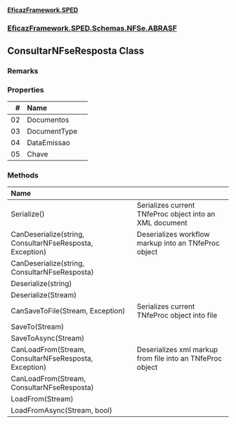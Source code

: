 #### [EficazFramework.SPED](EficazFrameworkSPED.md 'EficazFramework SPED')
### [EficazFramework.SPED.Schemas.NFSe.ABRASF](EficazFramework.SPED.Schemas.NFSe.ABRASF.md 'EficazFramework.SPED.Schemas.NFSe.ABRASF')

## ConsultarNFseResposta Class

### Remarks
### Properties

| # | Name | |
| ---: | :--- | :--- |
| 02 | Documentos |  |
| 03 | DocumentType |  |
| 04 | DataEmissao |  |
| 05 | Chave |  |
### Methods

| Name | |
| :--- | :--- |
| Serialize() | Serializes current TNfeProc object into an XML document |
| CanDeserialize(string, ConsultarNFseResposta, Exception) | Deserializes workflow markup into an TNfeProc object |
| CanDeserialize(string, ConsultarNFseResposta) |  |
| Deserialize(string) |  |
| Deserialize(Stream) |  |
| CanSaveToFile(Stream, Exception) | Serializes current TNfeProc object into file |
| SaveTo(Stream) |  |
| SaveToAsync(Stream) |  |
| CanLoadFrom(Stream, ConsultarNFseResposta, Exception) | Deserializes xml markup from file into an TNfeProc object |
| CanLoadFrom(Stream, ConsultarNFseResposta) |  |
| LoadFrom(Stream) |  |
| LoadFromAsync(Stream, bool) |  |
